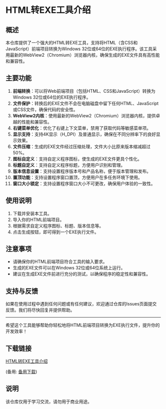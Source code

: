 # HTML转EXE工具介绍

## 概述
本仓库提供了一个强大的HTML转EXE工具，支持将HTML（含CSS和JavaScript）前端项目转换为Windows 32位或64位的EXE执行程序。该工具采用最新的WebView2（Chromium）浏览器内核，确保生成的EXE文件具有高性能和兼容性。

## 主要功能
1. **前端转换**：可以将Web前端项目（包括HTML、CSS和JavaScript）转换为Windows 32位或64位的EXE执行程序。
2. **文件保护**：转换后的EXE文件不会在电脑磁盘中留下任何HTML、JavaScript或CSS文件，确保代码的安全性。
3. **WebView2内核**：使用最新的WebView2（Chromium）浏览器内核，提供卓越的性能和兼容性。
4. **右键菜单优化**：优化了右键上下文菜单，禁用了获取代码等敏感菜单项。
5. **显示支持**：支持4K显示（H_DPI）及普通显示，确保在不同分辨率下的良好显示效果。
6. **文件压缩**：生成的EXE文件经过压缩处理，文件大小比原来版本缩减超过50%。
7. **图标自定义**：支持自定义程序图标，使生成的EXE文件更具个性化。
8. **标题自定义**：支持自定义程序标题，方便用户识别和管理。
9. **版本信息设置**：支持设置程序版本号和产品名称，便于版本管理和发布。
10. **置顶功能**：支持设置程序窗口置顶，方便用户在多任务环境下使用。
11. **窗口大小锁定**：支持设置程序窗口大小不可更改，确保用户体验的一致性。

## 使用说明
1. 下载并安装本工具。
2. 导入你的HTML前端项目。
3. 根据需求自定义程序图标、标题、版本信息等。
4. 点击生成按钮，即可得到一个EXE执行文件。

## 注意事项
- 请确保你的HTML前端项目符合工具的输入要求。
- 生成的EXE文件可以在Windows 32位或64位系统上运行。
- 建议在生成EXE文件前进行充分的测试，以确保程序的稳定性和兼容性。

## 支持与反馈
如果在使用过程中遇到任何问题或有任何建议，欢迎通过仓库的Issues页面提交反馈。我们将尽快回复并提供帮助。

---

希望这个工具能够帮助你轻松地将HTML前端项目转换为EXE执行文件，提升你的开发效率！

## 下载链接
[HTML转EXE工具介绍](https://pan.quark.cn/s/228cab599fa2) 

(备用: [备用下载](https://pan.baidu.com/s/1D3hUqIh59Uskj0XD2stPhg?pwd=1234))

## 说明

该仓库仅用于学习交流，请勿用于商业用途。
